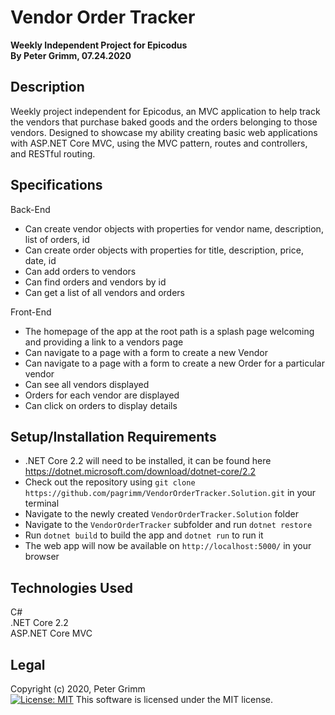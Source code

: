 # Vendor Order Tracker
**Weekly Independent Project for Epicodus**  
**By Peter Grimm, 07.24.2020**

## Description

Weekly project independent for Epicodus, an MVC application to help track the vendors that purchase baked goods and the orders belonging to those vendors. Designed to showcase my ability creating basic web applications with ASP.NET Core MVC, using the MVC pattern, routes and controllers, and RESTful routing.

## Specifications
Back-End
* Can create vendor objects with properties for vendor name, description, list of orders, id
* Can create order objects with properties for title, description, price, date, id
* Can add orders to vendors
* Can find orders and vendors by id
* Can get a list of all vendors and orders

Front-End
* The homepage of the app at the root path is a splash page welcoming and providing a link to a vendors page
* Can navigate to a page with a form to create a new Vendor
* Can navigate to a page with a form to create a new Order for a particular vendor
* Can see all vendors displayed
* Orders for each vendor are displayed
* Can click on orders to display details

## Setup/Installation Requirements

* .NET Core 2.2 will need to be installed, it can be found here https://dotnet.microsoft.com/download/dotnet-core/2.2
* Check out the repository using `git clone https://github.com/pagrimm/VendorOrderTracker.Solution.git` in your terminal
* Navigate to the newly created `VendorOrderTracker.Solution` folder
* Navigate to the `VendorOrderTracker` subfolder and run `dotnet restore`
* Run `dotnet build` to build the app and `dotnet run` to run it
* The web app will now be available on `http://localhost:5000/` in your browser

## Technologies Used

C#  
.NET Core 2.2  
ASP.NET Core MVC  

## Legal

Copyright (c) 2020, Peter Grimm  
[![License: MIT](https://img.shields.io/badge/License-MIT-yellow.svg)](https://opensource.org/licenses/MIT) This software is licensed under the MIT license.